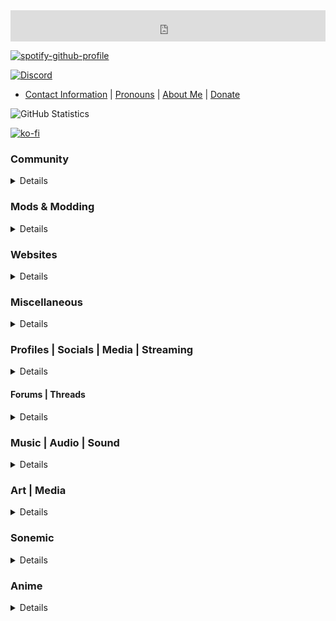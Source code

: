 

<iframe scrolling="no" style="border: 0;width: 100%;height: 50px;" src="https://bandcamp.com/band_follow_button_deluxe/580516143"></iframe> 

[![spotify-github-profile](https://spotify-github-profile.vercel.app/api/view?uid=phbsaxbo0hqqoufu4hga4816r&cover_image=true&theme=natemoo-re&show_offline=false&background_color=7f24f0&bar_color=470689&bar_color_cover=true)](https://spotify-github-profile.vercel.app/api/view?uid=phbsaxbo0hqqoufu4hga4816r&redirect=true)

[![Discord](https://discordapp.com/api/guilds/872021270135439381/widget.png?style=banner2)](https://discord.gg/xsbNuYXBd5)

- [Contact Information](https://lylythii.github.io/contact.html) | [Pronouns](https://en.pronouns.page/@Lylythii) | [About Me](https://lylythii.github.io/about.html) | [Donate](https://lylythii.github.io/donate.html)

![GitHub Statistics](https://github-readme-stats.vercel.app/api?username=lylythii&theme=midnight-purple&show_icons=true)

[![ko-fi](https://ko-fi.com/img/githubbutton_sm.svg)](https://ko-fi.com/M4M84T6NR)

### Community
<details>

- [Discord Server](https://discord.gg/xsbNuYXBd5) - [Guilded Guild](https://www.guilded.gg/Lylythii) - [Revolt](https://rvlt.gg/mhm948gx)

</details>

### Mods & Modding
<details>

- [CurseForge](https://www.curseforge.com/members/lylythii/projects) - [Modrinth](https://modrinth.com/user/Lylythii)

</details>

### Websites
<details>

- [GitHub IO](https://lylythii.github.io) - [Carrd.co](https://lylythii.carrd.co/)

</details>

### Miscellaneous
<details>

- [Trello](https://trello.com/u/lylythii)
- [GitHub](https://github.com/Lylythii)
- [Stack Overflow](https://stackoverflow.com/users/16361766/lylythii)
- [Archive.org](https://archive.org/details/@lylythii)
- [Miraheze](https://meta.miraheze.org/wiki/User:Lylythii)
- [Amazon](https://www.amazon.com/gp/profile/amzn1.account.AGANNRRGSNQU4RIE3EXGX3LYQF7A?e_tf=1)
- [Enjin](https://www.enjin.com/profile/20879186)
- [Osu](https://osu.ppy.sh/users/32361002)
- [Suggested Websites](https://lylythii.github.io/suggested.html)
- [Discord Servers - Owned, Co-Owned, or moderated by Myself](https://lylythii.github.io/discord_servers)

</details>

### Profiles | Socials | Media | Streaming
<details>

- [YouTube](https://www.youtube.com/@Lylythii) - [YouTube Accounts](https://lylythii.github.io/accounts/youtube.html)
- [Twitter](https://twitter.com/lylythii) - [Twitter Accounts](https://lylythii.github.io/accounts/twitter.html)
- [Twitch](https://www.twitch.tv/lylythii) - [Twitch Accounts](https://lylythii.github.io/accounts/twitch)
- [TikTok](https://www.tiktok.com/@lylythii)
- [Instagram](https://www.instagram.com/lylythii_)
- [NicoNico](https://www.nicovideo.jp/user/124280200)

</details>

#### Forums | Threads
<details>

- [Forge Forums](https://forums.minecraftforge.net/profile/169917-lylythii/)
- [Feed The Beast Forums](https://forum.feed-the-beast.com/members/lylythii.490154)
- [TerraFirmaCraft Forums](https://tng.terrafirmacraft.com/User:Lylythii)
- [GregTech: New Horizons Forums](https://www.gtnewhorizons.com/profile/20879186)
- [Minecraft Forums](https://www.minecraftforum.net/members/Lylythii)
- [Planet Minecraft](https://www.planetminecraft.com/member/lylythii)
- [GregTech x Mechaenetia](https://forum.mechaenetia.com/u/lylythii)
- [MCMod.cn - Profile](https://center.mcmod.cn/486508)
- [MCMod.cn - Author Page](https://www.mcmod.cn/author/26700.html)
- [Vintage Story](https://www.vintagestory.at/profile/48568-lylythii/)

</details>

### Music | Audio | Sound
<details>

- [Bandcamp](https://lylythii.bandcamp.com/)
- [SoundCloud](https://soundcloud.com/lylythii)
- [Deezer](https://www.deezer.com/en/profile/4492277082)
- [Spotify](https://open.spotify.com/user/phbsaxbo0hqqoufu4hga4816r)
- [Mixcloud](https://www.mixcloud.com/Lylythii/)
- [Discogs](https://www.discogs.com/user/Lylythii)
- [LastFM](https://www.last.fm/user/Lylythii)
- [Freesound](https://freesound.org/people/Lylythii/)
- [Looperman](https://www.looperman.com/users/profile/5647408)

</details>

### Art | Media
<details>

- [Pixiv](https://www.pixiv.net/en/users/69876794)
- [Deviant Art](https://www.deviantart.com/lylythii)
- [Pinterest](https://www.pinterest.ie/Lylythii/)
- [Tumblr](http://lylythii.tumblr.com)

</details>

### Sonemic
<details>

- [Rate Your Music](https://rateyourmusic.com/~Lylythii)
- [Glitchwave](https://glitchwave.com/user/Lylythii/)

</details>

### Anime
<details>

- [Crunchyroll](http://www.crunchyroll.com/user/Lylythii)
- [My Anime List](https://myanimelist.net/profile/Lylythii)
- [VTubie](https://vtubie.com/u/Lylythii/)

</details>
